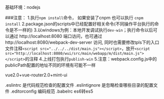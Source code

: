 基础环境：nodejs

###注意：
1.执行`npm install`命令， 如果安装了cnpm 也可以执行 `cnpm install`
2.package.json的scripts中已经配置好相关命令(不同操作平台执行的命令是不一样的)
3.以windows为例：本地开发调试执行`dev-win`；执行命令以后可以通过 http://localhost:8080 端口访问，也可通过 http://localhost:8080/webpack-dev-server 访问,
 同时也需要修改tpls下的入口文件注释`<script src="../../../dist/main.js"></script>`，放开`<script src="http://localhost:8080/wui/src/main/webapp/m/dist/main.js"></script>`的注释
4.上线打包执行`publish-win`
5.注意：webpack.config.js中的publicPath配置的地址不同的环境有可能不一样


vue2.0+vue-router2.0+mint-ui

.eslintrc       是代码规范检查的配置文件
.eslintignore   是忽略检查哪些目录的配置文件
.editorconfig   编码规范
.babelrc        es6转es5
